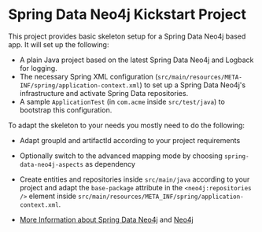 # Spring Data Neo4j Kickstart Project

This project provides basic skeleton setup for a Spring Data Neo4j based app. It will set up the following:

* A plain Java project based on the latest Spring Data Neo4j and Logback for logging.
* The necessary Spring XML configuration (`src/main/resources/META-INF/spring/application-context.xml`) to set up a Spring Data Neo4j's infrastructure and activate Spring Data repositories.
* A sample `ApplicationTest` (in `com.acme` inside `src/test/java`) to bootstrap this configuration.

To adapt the skeleton to your needs you mostly need to do the following:

* Adapt groupId and artifactId according to your project requirements
* Optionally switch to the advanced mapping mode by choosing `spring-data-neo4j-aspects` as dependency
* Create entities and repositories inside `src/main/java` according to your project and adapt the `base-package` attribute in the `<neo4j:repositories />` element inside `src/main/resources/META_INF/spring/application-context.xml`.

* [More Information about Spring Data Neo4j](http://springsource.org/spring-data/neo4j) and [Neo4j](http://neo4j.org)
